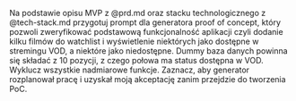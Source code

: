 Na podstawie opisu MVP z @prd.md  oraz stacku technologicznego z @tech-stack.md  przygotuj prompt dla generatora proof of concept, który pozwoli zweryfikować podstawową funkcjonalność aplikacji czyli dodanie kilku filmów do watchlist i wyświetlenie niektórych jako dostępne w stremingu VOD, a niektóre jako niedostępne. Dummy baza danych powinna się składać z 10 pozycji, z czego połowa ma status dostępna w VOD. Wyklucz wszystkie nadmiarowe funkcje. Zaznacz, aby generator rozplanował pracę i uzyskał moją akceptację zanim przejdzie do tworzenia PoC.